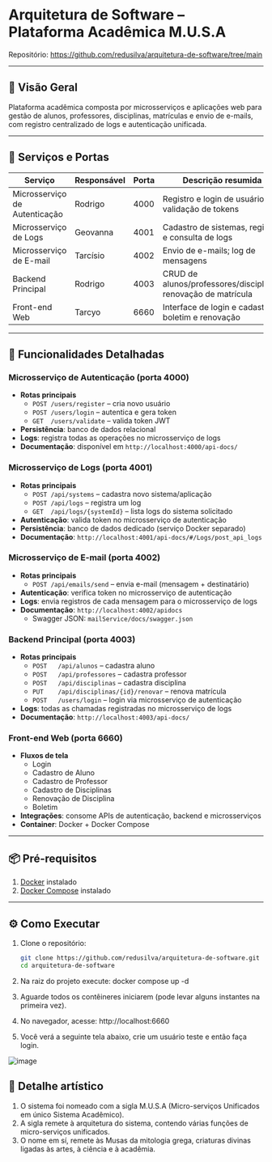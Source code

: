 # Arquitetura de Software – Plataforma Acadêmica M.U.S.A

Repositório: https://github.com/redusilva/arquitetura-de-software/tree/main

---

## 📝 Visão Geral

Plataforma acadêmica composta por microsserviços e aplicações web para gestão de alunos, professores, disciplinas, matrículas e envio de e-mails, com registro centralizado de logs e autenticação unificada.

---

## 🚀 Serviços e Portas

| Serviço                        | Responsável | Porta  | Descrição resumida                                       |
|--------------------------------|-------------|--------|----------------------------------------------------------|
| Microsserviço de Autenticação  | Rodrigo     | 4000   | Registro e login de usuários; validação de tokens        |
| Microsserviço de Logs          | Geovanna    | 4001   | Cadastro de sistemas, registro e consulta de logs        |
| Microsserviço de E-mail        | Tarcísio    | 4002   | Envio de e-mails; log de mensagens                      |
| Backend Principal              | Rodrigo     | 4003   | CRUD de alunos/professores/disciplinas; renovação de matrícula |
| Front-end Web                  | Tarcyo      | 6660   | Interface de login e cadastros; boletim e renovação      |

---

## 🔧 Funcionalidades Detalhadas

### Microsserviço de Autenticação (porta 4000)
- **Rotas principais**  
  - `POST /users/register` – cria novo usuário  
  - `POST /users/login` – autentica e gera token  
  - `GET  /users/validate` – valida token JWT  
- **Persistência**: banco de dados relacional  
- **Logs**: registra todas as operações no microsserviço de logs  
- **Documentação**: disponível em `http://localhost:4000/api-docs/`

### Microsserviço de Logs (porta 4001)
- **Rotas principais**  
  - `POST /api/systems` – cadastra novo sistema/aplicação  
  - `POST /api/logs`    – registra um log  
  - `GET  /api/logs/{systemId}` – lista logs do sistema solicitado  
- **Autenticação**: valida token no microsserviço de autenticação  
- **Persistência**: banco de dados dedicado (serviço Docker separado)  
- **Documentação**: `http://localhost:4001/api-docs/#/Logs/post_api_logs`

### Microsserviço de E-mail (porta 4002)
- **Rotas principais**  
  - `POST /api/emails/send` – envia e-mail (mensagem + destinatário)  
- **Autenticação**: verifica token no microsserviço de autenticação  
- **Logs**: envia registros de cada mensagem para o microsserviço de logs  
- **Documentação**: `http://localhost:4002/apidocs`  
  - Swagger JSON: `mailService/docs/swagger.json`

### Backend Principal (porta 4003)
- **Rotas principais**  
  - `POST   /api/alunos`        – cadastra aluno  
  - `POST   /api/professores`   – cadastra professor  
  - `POST   /api/disciplinas`   – cadastra disciplina  
  - `PUT    /api/disciplinas/{id}/renovar` – renova matrícula  
  - `POST   /users/login`       – login via microsserviço de autenticação  
- **Logs**: todas as chamadas registradas no microsserviço de logs  
- **Documentação**: `http://localhost:4003/api-docs/`

### Front-end Web (porta 6660)
- **Fluxos de tela**  
  - Login  
  - Cadastro de Aluno  
  - Cadastro de Professor  
  - Cadastro de Disciplinas  
  - Renovação de Disciplina  
  - Boletim  
- **Integrações**: consome APIs de autenticação, backend e microsserviços  
- **Container**: Docker + Docker Compose

---

## 📦 Pré-requisitos

1. [Docker](https://www.docker.com/) instalado  
2. [Docker Compose](https://docs.docker.com/compose/) instalado  

---

## ⚙️ Como Executar

1. Clone o repositório:  
   ```bash
   git clone https://github.com/redusilva/arquitetura-de-software.git
   cd arquitetura-de-software
2. Na raiz do projeto execute: docker compose up -d
3. Aguarde todos os contêineres iniciarem (pode levar alguns instantes na primeira vez).

4. No navegador, acesse: http://localhost:6660
5. Você verá a seguinte tela abaixo, crie um usuário teste e então faça login.

![image](https://github.com/user-attachments/assets/9c95103d-4d43-4b47-956f-0afccf6156c6)


## 🎨 Detalhe artístico

1. O sistema foi nomeado com a sigla M.U.S.A (Micro-serviços Unificados em único Sistema Acadêmico).
2. A sigla remete à arquitetura do sistema, contendo várias funções de micro-serviços unificados.
3. O nome em sí, remete às Musas da mitologia grega, criaturas divinas ligadas às artes, à ciência e à acadêmia.


